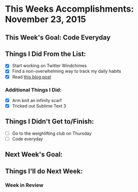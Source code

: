 # This Weeks Accomplishments: November 23, 2015

## This Week's Goal: Code Everyday

## Things I Did From the List:

- [x] Start working on Twitter Windchimes
- [x] Find a non-overwhelming way to track my daily habits
- [x] Read [this blog post](http://una.github.io/personal-goals-guide/)

### Additional Things I Did:

- [x] Arm knit an infinity scarf
- [x] Tricked out Sublime Text 3

## Things I Didn't Get to/Finish:

- [ ] Go to the weighlifting club on Thursday
- [ ] Code everyday

## Next Week's Goal:

## Things I'll do Next Week:

### Week in Review

